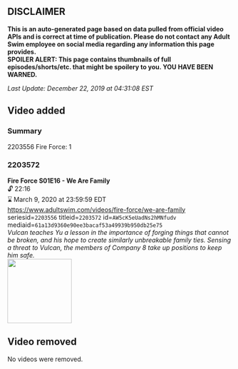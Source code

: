 ## DISCLAIMER
**This is an auto-generated page based on data pulled from official video APIs and is correct at time of publication. Please do not contact any Adult Swim employee on social media regarding any information this page provides.**  
**SPOILER ALERT: This page contains thumbnails of full episodes/shorts/etc. that might be spoilery to you. YOU HAVE BEEN WARNED.**  

_Last Update: December 22, 2019 at 04:31:08 EST_
## Video added
### Summary
2203556 Fire Force: 1  
### 2203572
**Fire Force S01E16 - We Are Family**  
 🔓 22:16  
⌛ March 9, 2020 at 23:59:59 EDT  
https://www.adultswim.com/videos/fire-force/we-are-family  
seriesid=`2203556` titleid=`2203572` id=`AW5cK5eUadNs2hMNfudv` mediaid=`61a13d9360e90ee3bacaf53a49939b950db25e75`  
_Vulcan teaches Yu a lesson in the importance of forging things that cannot be broken, and his hope to create similarly unbreakable family ties. Sensing a threat to Vulcan, the members of Company 8 take up positions to keep him safe._  
<a href="https://media.cdn.adultswim.com/uploads/20191112/thumbnails/2_191112158332-FireForce_016.jpg"><img src="https://media.cdn.adultswim.com/uploads/20191112/thumbnails/2_191112158332-FireForce_016.jpg" height="144px" /></a>
## Video removed
No videos were removed.  
